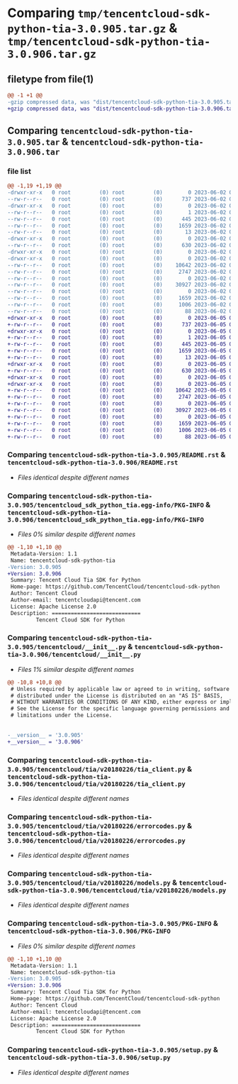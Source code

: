 # Comparing `tmp/tencentcloud-sdk-python-tia-3.0.905.tar.gz` & `tmp/tencentcloud-sdk-python-tia-3.0.906.tar.gz`

## filetype from file(1)

```diff
@@ -1 +1 @@
-gzip compressed data, was "dist/tencentcloud-sdk-python-tia-3.0.905.tar", last modified: Fri Jun  2 00:41:25 2023, max compression
+gzip compressed data, was "dist/tencentcloud-sdk-python-tia-3.0.906.tar", last modified: Mon Jun  5 00:44:07 2023, max compression
```

## Comparing `tencentcloud-sdk-python-tia-3.0.905.tar` & `tencentcloud-sdk-python-tia-3.0.906.tar`

### file list

```diff
@@ -1,19 +1,19 @@
-drwxr-xr-x   0 root         (0) root         (0)        0 2023-06-02 00:41:25.000000 tencentcloud-sdk-python-tia-3.0.905/
--rw-r--r--   0 root         (0) root         (0)      737 2023-06-02 00:41:25.000000 tencentcloud-sdk-python-tia-3.0.905/README.rst
-drwxr-xr-x   0 root         (0) root         (0)        0 2023-06-02 00:41:25.000000 tencentcloud-sdk-python-tia-3.0.905/tencentcloud_sdk_python_tia.egg-info/
--rw-r--r--   0 root         (0) root         (0)        1 2023-06-02 00:41:25.000000 tencentcloud-sdk-python-tia-3.0.905/tencentcloud_sdk_python_tia.egg-info/dependency_links.txt
--rw-r--r--   0 root         (0) root         (0)      445 2023-06-02 00:41:25.000000 tencentcloud-sdk-python-tia-3.0.905/tencentcloud_sdk_python_tia.egg-info/SOURCES.txt
--rw-r--r--   0 root         (0) root         (0)     1659 2023-06-02 00:41:25.000000 tencentcloud-sdk-python-tia-3.0.905/tencentcloud_sdk_python_tia.egg-info/PKG-INFO
--rw-r--r--   0 root         (0) root         (0)       13 2023-06-02 00:41:25.000000 tencentcloud-sdk-python-tia-3.0.905/tencentcloud_sdk_python_tia.egg-info/top_level.txt
-drwxr-xr-x   0 root         (0) root         (0)        0 2023-06-02 00:41:25.000000 tencentcloud-sdk-python-tia-3.0.905/tencentcloud/
--rw-r--r--   0 root         (0) root         (0)      630 2023-06-02 00:41:25.000000 tencentcloud-sdk-python-tia-3.0.905/tencentcloud/__init__.py
-drwxr-xr-x   0 root         (0) root         (0)        0 2023-06-02 00:41:25.000000 tencentcloud-sdk-python-tia-3.0.905/tencentcloud/tia/
-drwxr-xr-x   0 root         (0) root         (0)        0 2023-06-02 00:41:25.000000 tencentcloud-sdk-python-tia-3.0.905/tencentcloud/tia/v20180226/
--rw-r--r--   0 root         (0) root         (0)    10642 2023-06-02 00:41:25.000000 tencentcloud-sdk-python-tia-3.0.905/tencentcloud/tia/v20180226/tia_client.py
--rw-r--r--   0 root         (0) root         (0)     2747 2023-06-02 00:41:25.000000 tencentcloud-sdk-python-tia-3.0.905/tencentcloud/tia/v20180226/errorcodes.py
--rw-r--r--   0 root         (0) root         (0)        0 2023-06-02 00:41:25.000000 tencentcloud-sdk-python-tia-3.0.905/tencentcloud/tia/v20180226/__init__.py
--rw-r--r--   0 root         (0) root         (0)    30927 2023-06-02 00:41:25.000000 tencentcloud-sdk-python-tia-3.0.905/tencentcloud/tia/v20180226/models.py
--rw-r--r--   0 root         (0) root         (0)        0 2023-06-02 00:41:25.000000 tencentcloud-sdk-python-tia-3.0.905/tencentcloud/tia/__init__.py
--rw-r--r--   0 root         (0) root         (0)     1659 2023-06-02 00:41:25.000000 tencentcloud-sdk-python-tia-3.0.905/PKG-INFO
--rw-r--r--   0 root         (0) root         (0)     1006 2023-06-02 00:41:25.000000 tencentcloud-sdk-python-tia-3.0.905/setup.py
--rw-r--r--   0 root         (0) root         (0)       88 2023-06-02 00:41:25.000000 tencentcloud-sdk-python-tia-3.0.905/setup.cfg
+drwxr-xr-x   0 root         (0) root         (0)        0 2023-06-05 00:44:07.000000 tencentcloud-sdk-python-tia-3.0.906/
+-rw-r--r--   0 root         (0) root         (0)      737 2023-06-05 00:44:07.000000 tencentcloud-sdk-python-tia-3.0.906/README.rst
+drwxr-xr-x   0 root         (0) root         (0)        0 2023-06-05 00:44:07.000000 tencentcloud-sdk-python-tia-3.0.906/tencentcloud_sdk_python_tia.egg-info/
+-rw-r--r--   0 root         (0) root         (0)        1 2023-06-05 00:44:07.000000 tencentcloud-sdk-python-tia-3.0.906/tencentcloud_sdk_python_tia.egg-info/dependency_links.txt
+-rw-r--r--   0 root         (0) root         (0)      445 2023-06-05 00:44:07.000000 tencentcloud-sdk-python-tia-3.0.906/tencentcloud_sdk_python_tia.egg-info/SOURCES.txt
+-rw-r--r--   0 root         (0) root         (0)     1659 2023-06-05 00:44:07.000000 tencentcloud-sdk-python-tia-3.0.906/tencentcloud_sdk_python_tia.egg-info/PKG-INFO
+-rw-r--r--   0 root         (0) root         (0)       13 2023-06-05 00:44:07.000000 tencentcloud-sdk-python-tia-3.0.906/tencentcloud_sdk_python_tia.egg-info/top_level.txt
+drwxr-xr-x   0 root         (0) root         (0)        0 2023-06-05 00:44:07.000000 tencentcloud-sdk-python-tia-3.0.906/tencentcloud/
+-rw-r--r--   0 root         (0) root         (0)      630 2023-06-05 00:44:07.000000 tencentcloud-sdk-python-tia-3.0.906/tencentcloud/__init__.py
+drwxr-xr-x   0 root         (0) root         (0)        0 2023-06-05 00:44:07.000000 tencentcloud-sdk-python-tia-3.0.906/tencentcloud/tia/
+drwxr-xr-x   0 root         (0) root         (0)        0 2023-06-05 00:44:07.000000 tencentcloud-sdk-python-tia-3.0.906/tencentcloud/tia/v20180226/
+-rw-r--r--   0 root         (0) root         (0)    10642 2023-06-05 00:44:07.000000 tencentcloud-sdk-python-tia-3.0.906/tencentcloud/tia/v20180226/tia_client.py
+-rw-r--r--   0 root         (0) root         (0)     2747 2023-06-05 00:44:07.000000 tencentcloud-sdk-python-tia-3.0.906/tencentcloud/tia/v20180226/errorcodes.py
+-rw-r--r--   0 root         (0) root         (0)        0 2023-06-05 00:44:07.000000 tencentcloud-sdk-python-tia-3.0.906/tencentcloud/tia/v20180226/__init__.py
+-rw-r--r--   0 root         (0) root         (0)    30927 2023-06-05 00:44:07.000000 tencentcloud-sdk-python-tia-3.0.906/tencentcloud/tia/v20180226/models.py
+-rw-r--r--   0 root         (0) root         (0)        0 2023-06-05 00:44:07.000000 tencentcloud-sdk-python-tia-3.0.906/tencentcloud/tia/__init__.py
+-rw-r--r--   0 root         (0) root         (0)     1659 2023-06-05 00:44:07.000000 tencentcloud-sdk-python-tia-3.0.906/PKG-INFO
+-rw-r--r--   0 root         (0) root         (0)     1006 2023-06-05 00:44:07.000000 tencentcloud-sdk-python-tia-3.0.906/setup.py
+-rw-r--r--   0 root         (0) root         (0)       88 2023-06-05 00:44:07.000000 tencentcloud-sdk-python-tia-3.0.906/setup.cfg
```

### Comparing `tencentcloud-sdk-python-tia-3.0.905/README.rst` & `tencentcloud-sdk-python-tia-3.0.906/README.rst`

 * *Files identical despite different names*

### Comparing `tencentcloud-sdk-python-tia-3.0.905/tencentcloud_sdk_python_tia.egg-info/PKG-INFO` & `tencentcloud-sdk-python-tia-3.0.906/tencentcloud_sdk_python_tia.egg-info/PKG-INFO`

 * *Files 0% similar despite different names*

```diff
@@ -1,10 +1,10 @@
 Metadata-Version: 1.1
 Name: tencentcloud-sdk-python-tia
-Version: 3.0.905
+Version: 3.0.906
 Summary: Tencent Cloud Tia SDK for Python
 Home-page: https://github.com/TencentCloud/tencentcloud-sdk-python
 Author: Tencent Cloud
 Author-email: tencentcloudapi@tencent.com
 License: Apache License 2.0
 Description: ============================
         Tencent Cloud SDK for Python
```

### Comparing `tencentcloud-sdk-python-tia-3.0.905/tencentcloud/__init__.py` & `tencentcloud-sdk-python-tia-3.0.906/tencentcloud/__init__.py`

 * *Files 1% similar despite different names*

```diff
@@ -10,8 +10,8 @@
 # Unless required by applicable law or agreed to in writing, software
 # distributed under the License is distributed on an "AS IS" BASIS,
 # WITHOUT WARRANTIES OR CONDITIONS OF ANY KIND, either express or implied.
 # See the License for the specific language governing permissions and
 # limitations under the License.
 
 
-__version__ = '3.0.905'
+__version__ = '3.0.906'
```

### Comparing `tencentcloud-sdk-python-tia-3.0.905/tencentcloud/tia/v20180226/tia_client.py` & `tencentcloud-sdk-python-tia-3.0.906/tencentcloud/tia/v20180226/tia_client.py`

 * *Files identical despite different names*

### Comparing `tencentcloud-sdk-python-tia-3.0.905/tencentcloud/tia/v20180226/errorcodes.py` & `tencentcloud-sdk-python-tia-3.0.906/tencentcloud/tia/v20180226/errorcodes.py`

 * *Files identical despite different names*

### Comparing `tencentcloud-sdk-python-tia-3.0.905/tencentcloud/tia/v20180226/models.py` & `tencentcloud-sdk-python-tia-3.0.906/tencentcloud/tia/v20180226/models.py`

 * *Files identical despite different names*

### Comparing `tencentcloud-sdk-python-tia-3.0.905/PKG-INFO` & `tencentcloud-sdk-python-tia-3.0.906/PKG-INFO`

 * *Files 0% similar despite different names*

```diff
@@ -1,10 +1,10 @@
 Metadata-Version: 1.1
 Name: tencentcloud-sdk-python-tia
-Version: 3.0.905
+Version: 3.0.906
 Summary: Tencent Cloud Tia SDK for Python
 Home-page: https://github.com/TencentCloud/tencentcloud-sdk-python
 Author: Tencent Cloud
 Author-email: tencentcloudapi@tencent.com
 License: Apache License 2.0
 Description: ============================
         Tencent Cloud SDK for Python
```

### Comparing `tencentcloud-sdk-python-tia-3.0.905/setup.py` & `tencentcloud-sdk-python-tia-3.0.906/setup.py`

 * *Files identical despite different names*

